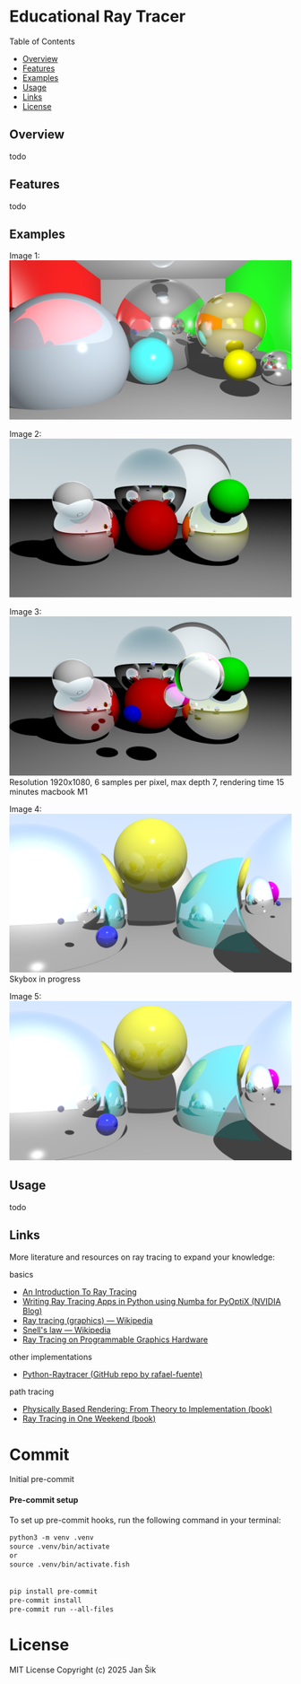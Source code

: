 # Educational Ray Tracer

Table of Contents
- [Overview](#overview)
- [Features](#features)
- [Examples](#examples)
- [Usage](#usage)
- [Links](#links)
- [License](#license)


## Overview
todo

## Features
todo

## Examples
Image 1:
![Image 1](examples/image1.png)

Image 2:
![Image 2](examples/image2.png)

Image 3:
![Image 3](examples/image3.png)
Resolution 1920x1080, 6 samples per pixel, max depth 7, rendering time 15 minutes macbook M1

Image 4:
![Image 4](examples/image5.png)
Skybox in progress

Image 5:
![Image 4](examples/image5.png)

## Usage
todo


## Links
More literature and resources on ray tracing to expand your knowledge:

basics
- [An Introduction To Ray Tracing](https://www.realtimerendering.com/raytracing/An-Introduction-to-Ray-Tracing-The-Morgan-Kaufmann-Series-in-Computer-Graphics-.pdf)
- [Writing Ray Tracing Apps in Python using Numba for PyOptiX (NVIDIA Blog)](https://developer.nvidia.com/blog/writing-ray-tracing-apps-in-python-using-numba-for-pyoptix/)
- [Ray tracing (graphics) — Wikipedia](https://en.wikipedia.org/wiki/Ray_tracing_(graphics)) 
- [Snell's law — Wikipedia](https://en.wikipedia.org/wiki/Snell%27s_law)
- [Ray Tracing on Programmable Graphics Hardware](https://graphics.stanford.edu/papers/rtongfx/rtongfx.pdf)

other implementations
- [Python-Raytracer (GitHub repo by rafael-fuente)](https://github.com/rafael-fuente/Python-Raytracer) 

path tracing
- [Physically Based Rendering: From Theory to Implementation (book)](https://www.pbr-book.org/)
- [Ray Tracing in One Weekend (book)](https://raytracing.github.io/books/RayTracingInOneWeekend.html)

# Commit 
Initial pre-commit

#### Pre-commit setup
To set up pre-commit hooks, run the following command in your terminal:
```
python3 -m venv .venv
source .venv/bin/activate
or
source .venv/bin/activate.fish


pip install pre-commit
pre-commit install
pre-commit run --all-files
```

# License
MIT License
Copyright (c) 2025 Jan Šik